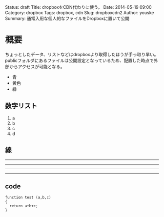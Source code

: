 Status: draft
Title: dropboxをCDN代わりに使う。
Date: 2014-05-19 09:00
Category: dropbox
Tags: dropbox, cdn
Slug: dropboxcdn2
Author: youske
Summary: 通常入用な個人的なファイルをDropboxに置いて公開

# 概要
ちょっとしたデータ、リストなどはdropboxより取得したほうが手っ取り早い。
publicフォルダにあるファイルは公開設定となっているため、配置した時点で外部からアクセスが可能となる。


- 青
- 黄色
- 緑

## 数字リスト
1. a
2. b
3. c
4. d

## 線
* * *

***

*****

- - -


## code

    function test (a,b,c) 
    {
      return a+b+c;
    }







